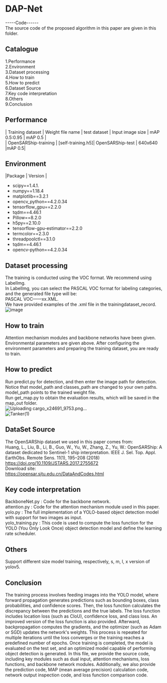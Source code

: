 # DAP-Net
-----Code------  
The source code of the proposed algorithm in this paper are given in this folder.
## Catalogue
1.Performance  
2.Environment  
3.Dataset processing  
4.How to train  
5.How to predict  
6.Dataset Source  
7.Key code interpretation   
8.Others  
9.Conclusion  
## Performance
| Training dataset | Weight file name | test dataset | Input image size | mAP 0.5:0.95 | mAP 0.5 |  
| OpenSARShip-training | [self-training.h5]| OpenSARShip-test | 640x640 |mAP 0.5|  
## Environment
|Package  |  Version |  
* scipy==1.4.1.    
* numpy==1.18.4    
* matplotlib==3.2.1  
* opencv_python==4.2.0.34  
* tensorflow_gpu==2.2.0  
* tqdm==4.46.1  
* Pillow==8.2.0  
* h5py==2.10.0  
* tensorflow-gpu-estimator==2.2.0  
* termcolor==2.3.0  
* threadpoolctl==3.1.0  
* tqdm==4.46.1  
* opencv-python==4.2.0.34   
## Dataset processing
The training is conducted using the VOC format.
We recommend using LabelImg.  
In LabelImg, you can select the PASCAL VOC format for labeling categories, and the generated file type will be:  
PASCAL VOC——xx.XML.  
We have provided examples of the .xml file in the trainingdataset_record.
![image](https://github.com/user-attachments/assets/028e1ecb-39e2-4417-b8a8-f696ef3fc727)  

## How to train
Attention mechanism modules and backbone networks have been given.  
Environmental parameters are given above.
After configuring the environment parameters and preparing the training dataset, you are ready to train.   
## How to predict
Run predict.py for detection, and then enter the image path for detection.  
Notice that model_path and classes_path are changed to your own paths.  
model_path points to the trained weight file.   
Run get_map.py to obtain the evaluation results, which will be saved in the map_out folder.  
![Uploading cargo_x24691_9753.png…]()  
![Tanker(1)](https://github.com/user-attachments/assets/4e1b92cb-bc13-4265-85a4-211eda72cb1e)

## DataSet Source
The OpenSARShip dataset we used in this paper comes from:  
Huang, L., Liu, B., Li, B., Guo, W., Yu, W., Zhang, Z., Yu, W.: OpenSARShip: A dataset dedicated to Sentinel-1 ship interpretation. IEEE J. Sel. Top. Appl. EarthObs. Remote Sens. 11(1), 195–208 (2018)   
https://doi.org/10.1109/JSTARS.2017.2755672  
Download site:   
https://opensar.sjtu.edu.cn/DataAndCodes.html  
## Key code interpretation 
BackboneNet.py : Code for the backbone network.  
attention.py : Code for the attention mechanism module used in this paper.  
yolo.py : The full implementation of a YOLO-based object detection model with support for two images as input.  
yolo_training.py : This code is used to compute the loss function for the YOLO (You Only Look Once) object detection model and define the learning rate scheduler.  
## Others
Support different size model training, respectively, s, m, l, x version of yolov5.  
## Conclusion
The training process involves feeding images into the YOLO model, where forward propagation generates predictions such as bounding boxes, class probabilities, and confidence scores. Then, the loss function calculates the discrepancy between the predictions and the true labels. The loss function includes location loss (such as CIoU), confidence loss, and class loss. An improved version of the loss function is also provided. 
Afterward, backpropagation computes the gradients, and the optimizer (such as Adam or SGD) updates the network's weights. This process is repeated for multiple iterations until the loss converges or the training reaches a predefined number of epochs. Once training is completed, the model is evaluated on the test set, and an optimized model capable of performing object detection is generated.
In this file, we provide the source code, including key modules such as dual input, attention mechanisms, loss functions, and backbone network modules. Additionally, we also provide the prediction code, MAP (mean average precision) calculation code, network output inspection code, and loss function comparison code.

